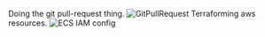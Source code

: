 Doing the git pull-request thing.
![GitPullRequest](/g4infra/images/GitPullRequest.png)
Terraforming aws resources.
![ECS IAM config](/g4infra/images/ecsIAMconfig.png)